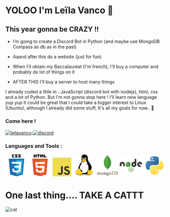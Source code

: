 # YOLOO I'm Leïla Vanco 🤠
## This year gonna be CRAZY !!

- I’m going to create a Discord Bot in Python (and maybe use MongoDB Compass as db as in the past)

- Aaand after this do a website (just for fun)

- When I'll obtain my Baccalauréat (I'm french), I'll buy a computer and probably do lot of things on it

- AFTER THIS I'll buy a server to host many things

I already coded a little in : JavaScript (discord bot with nodejs), html, css and a lot of Python. But I'm not gonna stop here ! I'll learn new language yup yup
It could be great that I could take a bigger interest to Linux (Ubuntu), although I already did some stuff, It's all my goals for now.. 🤖

<h3 align="left">Come here !</h3>
<p align="left">
<a href="https://twitter.com/leilavanco" target="blank"><img align="center" src="https://upload.wikimedia.org/wikipedia/commons/thumb/6/6f/Logo_of_Twitter.svg/512px-Logo_of_Twitter.svg.png" alt="leilavanco" height="40" width="50"/> </a>
<a href="https://discord.gg/quwJ2czg" target="blank"><img align="center" src="https://www.svgrepo.com/show/353655/discord-icon.svg" alt="discord" height="50" width="60" /></a>
</p>

<h3 align="left">Languages and Tools :</h3>
<p align="left"> <img src="https://raw.githubusercontent.com/devicons/devicon/master/icons/css3/css3-original-wordmark.svg" alt="css3" width="70" height="70"/> <img src="https://raw.githubusercontent.com/devicons/devicon/master/icons/html5/html5-original-wordmark.svg" alt="html5" width="70" height="70"/> <img src="https://raw.githubusercontent.com/devicons/devicon/master/icons/javascript/javascript-original.svg" alt="javascript" width="60" height="60"/> <img src="https://raw.githubusercontent.com/devicons/devicon/master/icons/linux/linux-original.svg" alt="linux" width="70" height="70"/> <img src="https://raw.githubusercontent.com/devicons/devicon/master/icons/mongodb/mongodb-original-wordmark.svg" alt="mongodb" width="70" height="70"/> <img src="https://raw.githubusercontent.com/devicons/devicon/master/icons/nodejs/nodejs-original-wordmark.svg" alt="nodejs" width="70" height="70"/> <img src="https://raw.githubusercontent.com/devicons/devicon/master/icons/python/python-original.svg" alt="python" width="70" height="70"/> </p>

# One last thing.... TAKE A CATTT
<img src="https://pbs.twimg.com/media/Gctc6HYXYAA1xol?format=png&name=900x900" alt="cat" width="400" height="400"/>

<!--
**LeilaVanco/LeilaVanco** is a ✨ _special_ ✨ repository because its `README.md` (this file) appears on your GitHub profile.
-->
